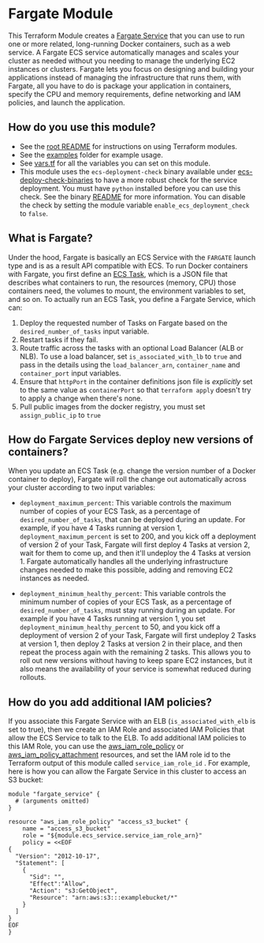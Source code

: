# Fargate Module

This Terraform Module creates a [Fargate Service](https://docs.aws.amazon.com/AmazonECS/latest/developerguide/AWS_Fargate.html) that you can use to run one or more related, long-running Docker containers, such as a web service. A Fargate ECS service automatically manages and scales your cluster as needed without you needing to manage the underlying EC2 instances or clusters. Fargate lets you focus on designing and building your applications instead of managing the infrastructure that runs them, with Fargate, all you have to do is package your application in containers, specify the CPU and memory requirements, define networking and IAM policies, and launch the application.

## How do you use this module?

* See the [root README](/README.md) for instructions on using Terraform modules.
* See the [examples](/examples) folder for example usage.
* See [vars.tf](./vars.tf) for all the variables you can set on this module.
* This module uses the `ecs-deployment-check` binary available
  under
  [ecs-deploy-check-binaries](../ecs-deploy-check-binaries) to
  have a more robust check for the service deployment. You
  must have `python` installed before you can use this check.
  See the binary [README](../ecs-deploy-check-binaries) for
  more information. You can disable the check by setting the
  module variable `enable_ecs_deployment_check` to `false`.


## What is Fargate?

Under the hood, Fargate is basically an ECS Service with the `FARGATE` launch type and is as a result API compatible with ECS. To run Docker containers with Fargate, you first define an [ECS Task](http://docs.aws.amazon.com/AmazonECS/latest/developerguide/task_defintions.html), which is a JSON file that describes what containers to run, the resources (memory, CPU) those containers need, the volumes to mount, the environment variables to set, and so on. To actually run an ECS Task, you define a Fargate Service, which can:

1. Deploy the requested number of Tasks on Fargate based on the `desired_number_of_tasks` input variable.
1. Restart tasks if they fail.
1. Route traffic across the tasks with an optional Load Balancer (ALB or NLB). To use a load balancer, set `is_associated_with_lb` to `true` and pass in the details using the `load_balancer_arn`, `container_name` and `container_port` input variables.
1. Ensure that `httpPort` in the container definitions json file is _explicitly_ set to the same value as `containerPort` so that `terraform apply` doesn't try to apply a change when there's none.
1. Pull public images from the docker registry, you must set `assign_public_ip` to `true`


## How do Fargate Services deploy new versions of containers?

When you update an ECS Task (e.g. change the version number of a Docker container to deploy), Fargate will roll the change out automatically across your cluster according to two input variables:

* `deployment_maximum_percent`: This variable controls the maximum number of copies of your ECS Task, as a percentage of `desired_number_of_tasks`, that can be deployed during an update. For example, if you have 4 Tasks running at version 1, `deployment_maximum_percent` is set to 200, and you kick off a deployment of version 2 of your Task, Fargate will first deploy 4 Tasks at version 2, wait for them to come up, and then it'll undeploy the 4 Tasks at version 1. Fargate automatically handles all the underlying infrastructure changes needed to make this possible, adding and removing EC2 instances as needed.

* `deployment_minimum_healthy_percent`: This variable controls the minimum number of copies of your ECS Task, as a percentage of `desired_number_of_tasks`, must stay running during an update. For example if you have 4 Tasks running at version 1, you set `deployment_minimum_healthy_percent` to 50, and you kick off a deployment of version 2 of your Task, Fargate will first undeploy 2 Tasks at version 1, then deploy 2 Tasks at version 2 in their place, and then repeat the process again with the remaining 2 tasks. This allows you to roll out new versions without having to keep spare EC2 instances, but it also means the availability of your service is somewhat reduced during rollouts.

## How do you add additional IAM policies?

If you associate this Fargate Service with an ELB (`is_associated_with_elb` is set to true), then we create an IAM Role and associated IAM Policies that allow the ECS Service to talk to the ELB. To add additional IAM policies to this IAM Role, you can use the [aws_iam_role_policy](https://www.terraform.io/docs/providers/aws/r/iam_role_policy.html) or [aws_iam_policy_attachment](https://www.terraform.io/docs/providers/aws/r/iam_policy_attachment.html) resources, and set the IAM role id to the Terraform output of this module called `service_iam_role_id` . For example, here is how you can allow the Fargate Service in this cluster to access an S3 bucket:

```hcl
module "fargate_service" {
  # (arguments omitted)
}

resource "aws_iam_role_policy" "access_s3_bucket" {
    name = "access_s3_bucket"
    role = "${module.ecs_service.service_iam_role_arn}"
    policy = <<EOF
{
  "Version": "2012-10-17",
  "Statement": [
    {
      "Sid": "",
      "Effect":"Allow",
      "Action": "s3:GetObject",
      "Resource": "arn:aws:s3:::examplebucket/*"
    }
  ]
}
EOF
}
```
